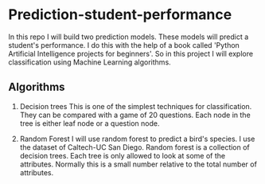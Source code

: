 # Prediction-student-performance
In this repo I will build two prediction models. These models will predict a student's performance.
I do this with the help of a book called 'Python Artificial Intelligence projects for beginners'.
So in this project I will explore classification using Machine Learning algorithms.

## Algorithms 
1) Decision trees 
This is one of the simplest techniques for classification. They can be compared with a game of 20 questions. 
Each node in the tree is either leaf node or a question node.

2) Random Forest
I will use random forest to predict a bird's species. I use the dataset of Caltech-UC San Diego.
Random forest is a collection of decision trees. Each tree is only allowed to look at some of the attributes. 
Normally this is a small number relative to the total number of attributes. 
